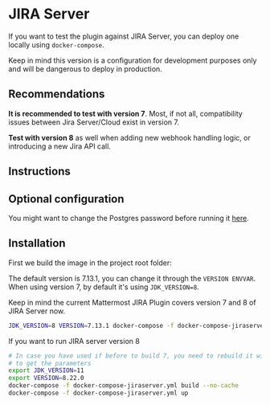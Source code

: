 # JIRA Server

If you want to test the plugin against JIRA Server, you can deploy one locally using `docker-compose`.

Keep in mind this version is a configuration for development purposes only and will be dangerous to deploy in production.

## Recommendations

**It is recommended to test with version 7**. Most, if not all, compatibility issues between Jira Server/Cloud exist in version 7.

**Test with version 8** as well when adding new webhook handling logic, or introducing a new Jira API call.

## Instructions

## Optional configuration

You might want to change the Postgres password before running it [here](https://github.com/mattermost/mattermost-plugin-jira/blob/master/docker-compose-jiraserver.yml#L33).

## Installation

First we build the image in the project root folder:

The default version is 7.13.1, you can change it through the `VERSION ENVVAR`. When using version 7, by default it's using `JDK_VERSION=8`.

Keep in mind the current Mattermost JIRA Plugin covers version 7 and 8 of JIRA Server now.

```bash
JDK_VERSION=8 VERSION=7.13.1 docker-compose -f docker-compose-jiraserver.yml up
```

If you want to run JIRA server version 8

```bash
# In case you have used if before to build 7, you need to rebuild it without the cache
# to get the parameters
export JDK_VERSION=11
export VERSION=8.22.0
docker-compose -f docker-compose-jiraserver.yml build --no-cache
docker-compose -f docker-compose-jiraserver.yml up
```

